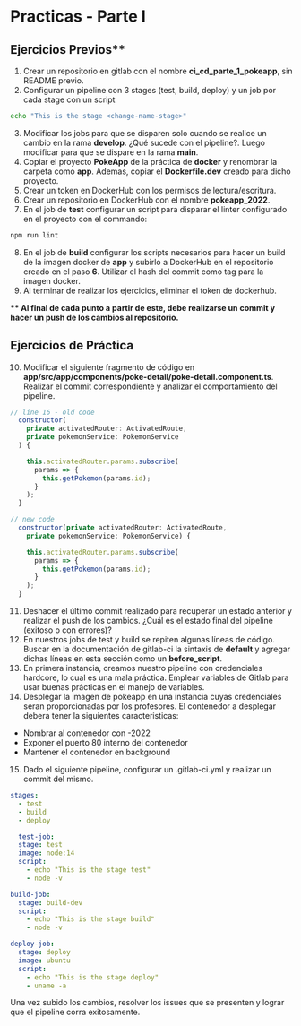 # Practicas - Parte I

## Ejercicios Previos**

1. Crear un repositorio en gitlab con el nombre __ci_cd_parte_1_pokeapp__, sin README previo.
2. Configurar un pipeline con 3 stages (test, build, deploy) y un job por cada stage con un script

```sh
echo "This is the stage <change-name-stage>"
```


3. Modificar los jobs para que se disparen solo cuando se realice un cambio en la rama __develop__. ¿Qué sucede con el pipeline?. Luego modificar para que se dispare en la rama __main__.
4. Copiar el proyecto __PokeApp__ de la práctica de __docker__ y renombrar la carpeta como __app__. Ademas, copiar el __Dockerfile.dev__ creado para dicho proyecto.
5. Crear un token en DockerHub con los permisos de lectura/escritura.
6. Crear un repositorio en DockerHub con el nombre __pokeapp_2022__.
7. En el job de __test__ configurar un script para disparar el linter configurado en el proyecto con el commando:

```sh
npm run lint
```

8. En el job de __build__ configurar los scripts necesarios para hacer un build de la imagen docker de __app__ y subirlo a DockerHub en el repositorio creado en el paso __6__. Utilizar el hash del commit como tag para la imagen docker.
9. Al terminar de realizar los ejercicios, eliminar el token de dockerhub.


__** Al final de cada punto a partir de este, debe realizarse un commit y hacer un push de los cambios al repositorio.__

## Ejercicios de Práctica

10. Modificar el siguiente fragmento de código en __app/src/app/components/poke-detail/poke-detail.component.ts__. Realizar el commit correspondiente y analizar el comportamiento del pipeline.

```js
// line 16 - old code
  constructor(
    private activatedRouter: ActivatedRoute,
    private pokemonService: PokemonService
  ) {

    this.activatedRouter.params.subscribe(
      params => {
        this.getPokemon(params.id);
      }
    );
  }

// new code
  constructor(private activatedRouter: ActivatedRoute,
    private pokemonService: PokemonService) {

    this.activatedRouter.params.subscribe(
      params => {
        this.getPokemon(params.id);
      }
    );
  }
```

11. Deshacer el último commit realizado para recuperar un estado anterior y realizar el push de los cambios. ¿Cuál es el estado final del pipeline (exitoso o con errores)?
12. En nuestros jobs de test y build se repiten algunas líneas de código. Buscar en la documentación de gitlab-ci la sintaxis de __default__ y agregar dichas líneas en esta sección como un __before_script__.
13. En primera instancia, creamos nuestro pipeline con credenciales hardcore, lo cual es una mala práctica. Emplear variables de Gitlab para usar buenas prácticas en el manejo de variables.
14. Desplegar la imagen de pokeapp en una instancia cuyas credenciales seran proporcionadas por los profesores. El contenedor a desplegar debera tener la siguientes caracteristicas:

  - Nombrar al contenedor con <nombre-del-alumno>-2022
  - Exponer el puerto 80 interno del contenedor
  - Mantener el contenedor en background

15. Dado el siguiente pipeline, configurar un .gitlab-ci.yml y realizar un commit del mismo.

```yaml
stages:
  - test
  - build
  - deploy

  test-job:
  stage: test
  image: node:14
  script:
    - echo "This is the stage test"
    - node -v

build-job:
  stage: build-dev
  script:
    - echo "This is the stage build"
    - node -v

deploy-job:
  stage: deploy
  image: ubuntu
  script:
    - echo "This is the stage deploy"
    - uname -a
```

Una vez subido los cambios, resolver los issues que se presenten y lograr que el pipeline corra exitosamente.
